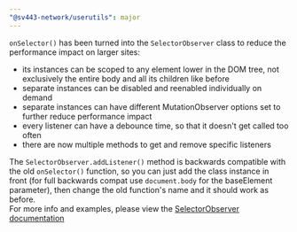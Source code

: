 ```yaml
---
"@sv443-network/userutils": major
---
```


`onSelector()` has been turned into the `SelectorObserver` class to reduce the performance impact on larger sites:
- its instances can be scoped to any element lower in the DOM tree, not exclusively the entire body and all its children like before
- separate instances can be disabled and reenabled individually on demand
- separate instances can have different MutationObserver options set to further reduce performance impact
- every listener can have a debounce time, so that it doesn't get called too often
- there are now multiple methods to get and remove specific listeners
  
The `SelectorObserver.addListener()` method is backwards compatible with the old `onSelector()` function, so you can just add the class instance in front (for full backwards compat use `document.body` for the baseElement parameter), then change the old function's name and it should work as before.  
For more info and examples, please view the [SelectorObserver documentation](https://github.com/Sv443-Network/UserUtils/blob/main/README.md#selectorobserver)  
